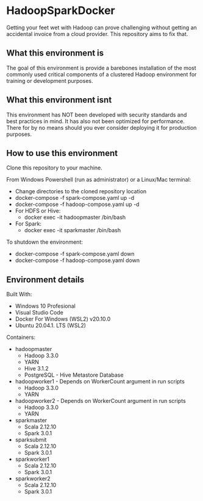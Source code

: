 # HadoopSparkDocker
Getting your feet wet with Hadoop can prove challenging without getting an accidental invoice from a cloud provider.  This repository aims to fix that.

## What this environment is
The goal of this environment is provide a barebones installation of the most commonly used critical components of a clustered Hadoop environment for training or development purposes.

## What this environment isnt
This environment has NOT been developed with security standards and best practices in mind.  It has also not been optimized for performance.  There for by no means should you ever consider deploying it for production purposes.


## How to use this environment
Clone this repository to your machine.

From Windows Powershell (run as administrator) or a Linux/Mac terminal:
- Change directories to the cloned repository location
- docker-compose -f spark-compose.yaml up -d
- docker-compose -f hadoop-compose.yaml up -d
- For HDFS or Hive:
    - docker exec -it hadoopmaster /bin/bash
- For Spark:
    - docker exec -it sparkmaster /bin/bash

To shutdown the environment:
- docker-compose -f spark-compose.yaml down
- docker-compose -f hadoop-compose.yaml down


## Environment details
Built With:
- Windows 10 Profesional
- Visual Studio Code
- Docker For Windows (WSL2) v20.10.0
- Ubuntu 20.04.1. LTS (WSL2)

Containers:
- hadoopmaster
    - Hadoop 3.3.0
    - YARN 
    - Hive 3.1.2
    - PostgreSQL - Hive Metastore Database
- hadoopworker1 - Depends on WorkerCount argument in run scripts
    - Hadoop 3.3.0
    - YARN
- hadoopworker2 - Depends on WorkerCount argument in run scripts
    - Hadoop 3.3.0
    - YARN
- sparkmaster 
    - Scala 2.12.10
    - Spark 3.0.1
- sparksubmit
    - Scala 2.12.10
    - Spark 3.0.1
- sparkworker1 
    - Scala 2.12.10
    - Spark 3.0.1
- sparkworker2
    - Scala 2.12.10
    - Spark 3.0.1